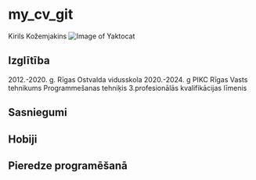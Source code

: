 # my_cv_git
Kirils Kožemjakins
![Image of Yaktocat](https://cdn24.img.ria.ru/images/07e4/07/0d/1574265312_0:0:3070:2048_600x0_80_0_0_ff30becbae216becd70dfad55b9c4c6a.jpg)
## Izglītība
2012.-2020. g. Rīgas Ostvalda vidusskola
2020.-2024. g PIKC Rīgas Vasts tehnikums Programmešanas tehniķis 3.profesionālās kvalifikācijas līmenis



## Sasniegumi


## Hobiji


## Pieredze programēšanā